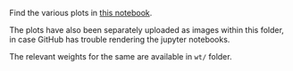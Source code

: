Find the various plots in [this notebook](https://github.com/Ayushk4/WAN_PDE/blob/master/Elliptic_dirichlet_files/dims=5/Plots%20-%20GPU.ipynb).

The plots have also been separately uploaded as images within this folder, in case GitHub has trouble rendering the jupyter notebooks.

The relevant weights for the same are available in `wt/` folder.
